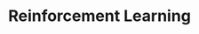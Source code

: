 ---
layout: posts_by_category
categories: reinforcement learning
title: Reinforcement Learning
permalink: /category/rl
---